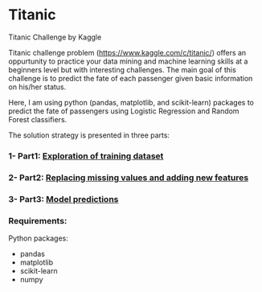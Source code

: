 # Titanic
Titanic Challenge by Kaggle

Titanic challenge problem (https://www.kaggle.com/c/titanic/) offers an oppurtunity to practice your data mining and machine learning skills at a beginners level but with interesting challenges. The main goal of this challenge is to predict the fate of each passenger given basic information on his/her status.

Here, I am using python (pandas, matplotlib, and scikit-learn) packages to predict the fate of passengers using Logistic Regression and Random Forest classifiers. 

The solution strategy is presented in three parts: 

### 1- Part1: [Exploration of training dataset](Part1.ipynb)
### 2- Part2: [Replacing missing values and adding new features](Part2.ipynb)
### 3- Part3: [Model predictions](Part3.ipynb)


### Requirements:
Python packages: 
- pandas
- matplotlib
- scikit-learn
- numpy
